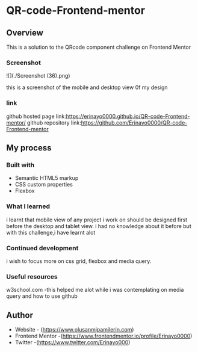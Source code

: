 # QR-code-Frontend-mentor
## Overview
This is a solution to the QRcode component challenge on Frontend Mentor


### Screenshot

![](./Screenshot (36).png)

this is a screenshot of the mobile and desktop view 0f my design

### link
github hosted page link:https://erinayo0000.github.io/QR-code-Frontend-mentor/
github repository link:https://github.com/Erinayo0000/QR-code-Frontend-mentor


## My process

### Built with

- Semantic HTML5 markup
- CSS custom properties
- Flexbox


### What I learned

i learnt that mobile view of any project i work on should be designed first  before the desktop and tablet view. i had no knowledge about it before but with this challenge,i have learnt alot 


### Continued development
i wish to focus more on css grid, flexbox and media query.

### Useful resources
w3school.com -this helped me alot while i was contemplating on media query and how to use github


## Author

- Website - (https://www.olusanmipamilerin.com)
- Frontend Mentor -(https://www.frontendmentor.io/profile/Erinayo0000)
- Twitter -(https://www.twitter.com/Erinayo000)

